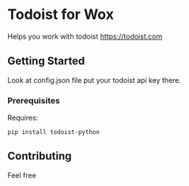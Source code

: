 # Todoist for Wox

Helps you work with todoist https://todoist.com

## Getting Started

Look at config.json file put your todoist api key there.

### Prerequisites

Requires:

```
pip install todoist-python
```

## Contributing

Feel free